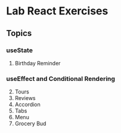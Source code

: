 # Lab React Exercises

## Topics

### useState

1. Birthday Reminder

### useEffect and Conditional Rendering

2. Tours
3. Reviews
4. Accordion
5. Tabs
6. Menu
7. Grocery Bud
